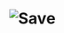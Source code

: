# ![Save](https://cdn.modrinth.com/data/Jmq4Fybz/images/8327623c2910d6d375819f87f8da69ce5f53cead.png)  